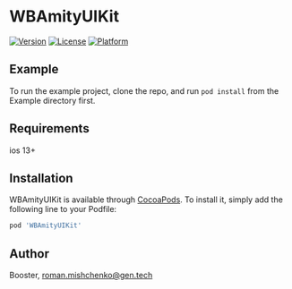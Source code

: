 # WBAmityUIKit
[![Version](https://img.shields.io/cocoapods/v/WBAmityUIKit.svg?style=flat)](https://cocoapods.org/pods/WBAmityUIKit)
[![License](https://img.shields.io/cocoapods/l/WBAmityUIKit.svg?style=flat)](https://cocoapods.org/pods/WBAmityUIKit)
[![Platform](https://img.shields.io/cocoapods/p/WBAmityUIKit.svg?style=flat)](https://cocoapods.org/pods/WBAmityUIKit)

## Example

To run the example project, clone the repo, and run `pod install` from the Example directory first.

## Requirements

ios 13+

## Installation

WBAmityUIKit is available through [CocoaPods](https://cocoapods.org). To install
it, simply add the following line to your Podfile:

```ruby
pod 'WBAmityUIKit'
```

## Author

Booster, roman.mishchenko@gen.tech
